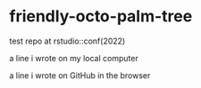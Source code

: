 # friendly-octo-palm-tree
test repo at rstudio::conf(2022)

a line i wrote on my local computer

a line i wrote on GitHub in the browser
